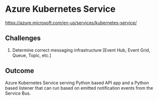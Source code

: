 # Azure Kubernetes Service
https://azure.microsoft.com/en-us/services/kubernetes-service/

## Challenges
1. Determine correct messaging infrastructure [Event Hub, Event Grid, Queue, Topic, etc.]

## Outcome
Azure Kubernetes Service serving Python based API app and a Python based listener that can run based on emitted notification events from the Service Bus.